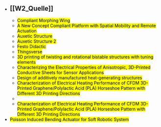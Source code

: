 - [[W2_Quelle]]
	-
	-
	  <mark class='blue'>Compliant Morphing Wing</mark>
	-
	  <mark class='blue'>A New Concept Compliant Platform with Spatial Mobility and Remote Actuation</mark>
	-
	  <mark class='blue'>Auxetic Structure</mark>
	-
	  <mark class='blue'>Auxetic Structure 2</mark>
	-
	  <mark class='blue'>Festo Didactic</mark>
	-
	  <mark class='blue'>Thingsverse</mark>
	-
	  <mark class='blue'>3D printing of twisting and rotational bistable structures with tuning elements</mark>
	-
	  <mark class='blue'>Characterizing the Electrical Properties of Anisotropic, 3D-Printed Conductive Sheets for Sensor Applications</mark>
	-
	  <mark class='blue'>Design of additively manufactured heat-generating structures</mark>
	-
	  <mark class='blue'>Characterization of Electrical Heating Performance of CFDM 3D-Printed Graphene/Polylactic Acid (PLA) Horseshoe Pattern with Different 3D Printing Directions</mark>
	-
	-
	  <mark class='blue'>Characterization of Electrical Heating Performance of CFDM 3D-Printed Graphene/Polylactic Acid (PLA) Horseshoe Pattern with Different 3D Printing Directions </mark>
-
  <mark class='blue'>Poisson Induced Bending Actuator for Soft Robotic System</mark>